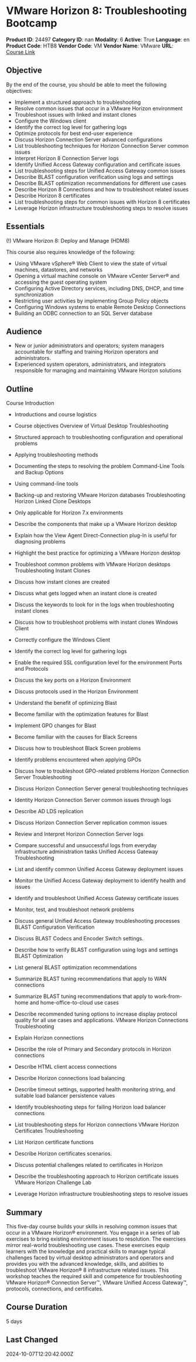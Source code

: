 # VMware Horizon 8: Troubleshooting Bootcamp

**Product ID**: 24497
**Category ID**: nan
**Modality**: 6
**Active**: True
**Language**: en
**Product Code**: HTB8
**Vendor Code**: VM
**Vendor Name**: VMware
**URL**: [Course Link](https://www.fastlaneus.com/course/vmware-htb8)

## Objective
By the end of the course, you should be able to meet the following objectives:


- Implement a structured approach to troubleshooting
- Resolve common issues that occur in a VMware Horizon environment
- Troubleshoot issues with linked and instant clones
- Configure the Windows client
- Identify the correct log level for gathering logs
- Optimize protocols for best end-user experience
- Discuss Horizon Connection Server advanced configurations
- List troubleshooting techniques for Horizon Connection Server common issues
- Interpret Horizon 8 Connection Server logs
- Identify Unified Access Gateway configuration and certificate issues
- List troubleshooting steps for Unified Access Gateway common issues
- Describe BLAST configuration verification using logs and settings
- Describe BLAST optimization recommendations for different use cases
- Describe Horizon 8 Connections and how to troubleshoot related issues
- Describe Horizon 8 certificates
- List troubleshooting steps for common issues with Horizon 8 certificates
- Leverage Horizon infrastructure troubleshooting steps to resolve issues

## Essentials
(!) VMware Horizon 8: Deploy and Manage (HDM8)

This course also requires knowledge of the following:


- Using VMware vSphere® Web Client to view the state of virtual machines, datastores, and networks
- Opening a virtual machine console on VMware vCenter Server® and accessing the guest operating system
- Configuring Active Directory services, including DNS, DHCP, and time synchronization
- Restricting user activities by implementing Group Policy objects
- Configuring Windows systems to enable Remote Desktop Connections
- Building an ODBC connection to an SQL Server database

## Audience
- New or junior administrators and operators; system managers accountable for staffing and training Horizon operators and administrators.
- Experienced system operators, administrators, and integrators responsible for managing and maintaining VMware Horizon solutions

## Outline
Course Introduction


- Introductions and course logistics
- Course objectives
Overview of Virtual Desktop Troubleshooting


- Structured approach to troubleshooting configuration and operational problems
- Applying troubleshooting methods
- Documenting the steps to resolving the problem
Command-Line Tools and Backup Options


- Using command-line tools
- Backing-up and restoring VMware Horizon databases
Troubleshooting Horizon Linked Clone Desktops


- Only applicable for Horizon 7.x environments
- Describe the components that make up a VMware Horizon desktop
- Explain how the View Agent Direct-Connection plug-In is useful for diagnosing problems
- Highlight the best practice for optimizing a VMware Horizon desktop
- Troubleshoot common problems with VMware Horizon desktops
Troubleshooting Instant Clones


- Discuss how instant clones are created
- Discuss what gets logged when an instant clone is created
- Discuss the keywords to look for in the logs when troubleshooting instant clones
- Discuss how to troubleshoot problems with instant clones
Windows Client


- Correctly configure the Windows Client
- Identify the correct log level for gathering logs
- Enable the required SSL configuration level for the environment
Ports and Protocols


- Discuss the key ports on a Horizon Environment
- Discuss protocols used in the Horizon Environment
- Understand the benefit of optimizing Blast
- Become familiar with the optimization features for Blast
- Implement GPO changes for Blast
- Become familiar with the causes for Black Screens
- Discuss how to troubleshoot Black Screen problems
- Identify problems encountered when applying GPOs
- Discuss how to troubleshoot GPO-related problems
Horizon Connection Server Troubleshooting


- Discuss Horizon Connection Server general troubleshooting techniques
- Identity Horizon Connection Server common issues through logs
- Describe AD LDS replication
- Discuss Horizon Connection Server replication common issues
- Review and Interpret Horizon Connection Server logs
- Compare successful and unsuccessful logs from everyday infrastructure administration tasks
Unified Access Gateway Troubleshooting


- List and identify common Unified Access Gateway deployment issues
- Monitor the Unified Access Gateway deployment to identify health and issues
- Identify and troubleshoot Unified Access Gateway certificate issues
- Monitor, test, and troubleshoot network problems
- Discuss general Unified Access Gateway troubleshooting processes
BLAST Configuration Verification


- Discuss BLAST Codecs and Encoder Switch settings.
- Describe how to verify BLAST configuration using logs and settings
BLAST Optimization


- List general BLAST optimization recommendations
- Summarize BLAST tuning recommendations that apply to WAN connections
- Summarize BLAST tuning recommendations that apply to work-from-home and home-office-to-cloud use cases
- Describe recommended tuning options to increase display protocol quality for all use cases and applications.
VMware Horizon Connections Troubleshooting


- Explain Horizon connections
- Describe the role of Primary and Secondary protocols in Horizon connections
- Describe HTML client access connections
- Describe Horizon connections load balancing
- Describe timeout settings, supported health monitoring string, and suitable load balancer persistence values
- Identify troubleshooting steps for failing Horizon load balancer connections
- List troubleshooting steps for Horizon connections
VMware Horizon Certificates Troubleshooting


- List Horizon certificate functions
- Describe Horizon certificates scenarios.
- Discuss potential challenges related to certificates in Horizon
- Describe the troubleshooting approach to Horizon certificate issues
VMware Horizon Challenge Lab


- Leverage Horizon infrastructure troubleshooting steps to resolve issues

## Summary
This five-day course builds your skills in resolving common issues that occur in a VMware Horizon® environment. You engage in a series of lab exercises to bring existing environment issues to resolution. The exercises mirror real-world troubleshooting use cases. These exercises equip learners with the knowledge and practical skills to manage typical challenges faced by virtual desktop administrators and operators and provides you with the advanced knowledge, skills, and abilities to troubleshoot VMware Horizon® 8 infrastructure related issues. This workshop teaches the required skill and competence for troubleshooting VMware Horizon® Connection Server™, VMware Unified Access Gateway™, protocols, connections, and certificates.

## Course Duration
5 days

## Last Changed
2024-10-07T12:20:42.000Z
